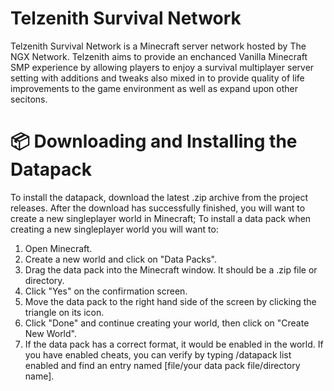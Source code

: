 # Telzenith Survival Network
Telzenith Survival Network is a Minecraft server network hosted by The NGX Network. Telzenith aims to provide an enchanced Vanilla Minecraft SMP experience by allowing players to enjoy a survival multiplayer server setting with additions and tweaks also mixed in to provide quality of life improvements to the game environment as well as expand upon other secitons.

# 📦 Downloading and Installing the Datapack
To install the datapack, download the latest .zip archive from the project releases. After the download has successfully finished, you will want to create a new singleplayer world in Minecraft; To install a data pack when creating a new singleplayer world you will want to:

1. Open Minecraft.
2. Create a new world and click on "Data Packs".
3. Drag the data pack into the Minecraft window. It should be a .zip file or directory.
4. Click "Yes" on the confirmation screen.
5. Move the data pack to the right hand side of the screen by clicking the triangle on its icon.
6. Click "Done" and continue creating your world, then click on "Create New World".
7. If the data pack has a correct format, it would be enabled in the world. If you have enabled cheats, you can verify by typing /datapack list enabled and find an entry named [file/your data pack file/directory name].
